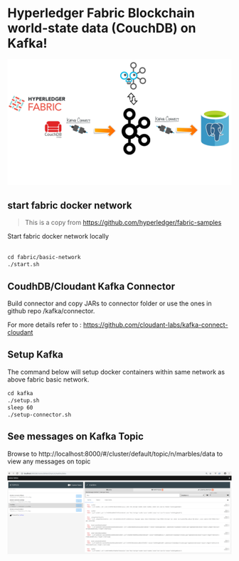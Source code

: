 # Hyperledger Fabric Blockchain world-state data (CouchDB) on Kafka!

![alt text](soln-arch.jpg "Solution Architecture")

## start fabric docker network

> This is a copy from https://github.com/hyperledger/fabric-samples

Start fabric docker network locally
```

cd fabric/basic-network
./start.sh

```

## CoudhDB/Cloudant Kafka Connector

Build connector and copy JARs to connector folder or use the ones in github repo /kafka/connector.

For more details refer to : https://github.com/cloudant-labs/kafka-connect-cloudant

## Setup Kafka

The command below will setup docker containers within same network as above fabric basic network.

```
cd kafka
./setup.sh
sleep 60
./setup-connector.sh
```

## See messages on Kafka Topic
Browse to http://localhost:8000/#/cluster/default/topic/n/marbles/data to view any messages on topic

![alt text](success.png "CouchDB documents on Kafka")


